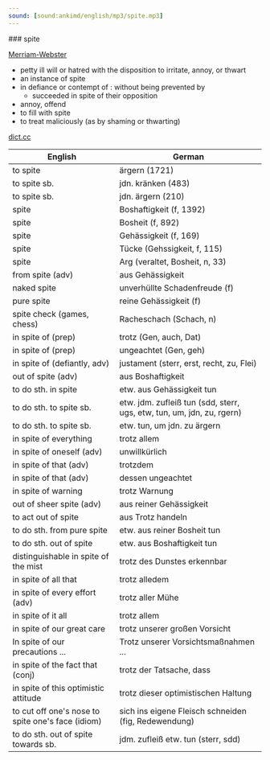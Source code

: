 ```yaml
---
sound: [sound:ankimd/english/mp3/spite.mp3]
---
```


\### spite

[Merriam-Webster](https://www.merriam-webster.com/dictionary/spite)

- petty ill will or hatred with the disposition to irritate, annoy, or thwart
- an instance of spite
- in defiance or contempt of : without being prevented by
    - succeeded in spite of their opposition
- annoy, offend
- to fill with spite
- to treat maliciously (as by shaming or thwarting)

[dict.cc](https://www.dict.cc/spite)

| English        | German       |
| -------------- | ------------ |
| to spite | ärgern (1721) |
| to spite sb. | jdn. kränken (483) |
| to spite sb. | jdn. ärgern (210) |
| spite | Boshaftigkeit (f, 1392) |
| spite | Bosheit (f, 892) |
| spite | Gehässigkeit (f, 169) |
| spite | Tücke (Gehssigkeit, f, 115) |
| spite | Arg (veraltet, Bosheit, n, 33) |
| from spite (adv) | aus Gehässigkeit |
| naked spite | unverhüllte Schadenfreude (f) |
| pure spite | reine Gehässigkeit (f) |
| spite check (games, chess) | Racheschach (Schach, n) |
| in spite of (prep) | trotz (Gen, auch, Dat) |
| in spite of (prep) | ungeachtet (Gen, geh) |
| in spite of (defiantly, adv) | justament (sterr, erst, recht, zu, Flei) |
| out of spite (adv) | aus Boshaftigkeit |
| to do sth. in spite | etw. aus Gehässigkeit tun |
| to do sth. to spite sb. | etw. jdm. zufleiß tun (sdd, sterr, ugs, etw, tun, um, jdn, zu, rgern) |
| to do sth. to spite sb. | etw. tun, um jdn. zu ärgern |
| in spite of everything | trotz allem |
| in spite of oneself (adv) | unwillkürlich |
| in spite of that (adv) | trotzdem |
| in spite of that (adv) | dessen ungeachtet |
| in spite of warning | trotz Warnung |
| out of sheer spite (adv) | aus reiner Gehässigkeit |
| to act out of spite | aus Trotz handeln |
| to do sth. from pure spite | etw. aus reiner Bosheit tun |
| to do sth. out of spite | etw. aus Boshaftigkeit tun |
| distinguishable in spite of the mist | trotz des Dunstes erkennbar |
| in spite of all that | trotz alledem |
| in spite of every effort (adv) | trotz aller Mühe |
| in spite of it all | trotz allem |
| in spite of our great care | trotz unserer großen Vorsicht |
| In spite of our precautions ... | Trotz unserer Vorsichtsmaßnahmen ... |
| in spite of the fact that (conj) | trotz der Tatsache, dass |
| in spite of this optimistic attitude | trotz dieser optimistischen Haltung |
| to cut off one's nose to spite one's face (idiom) | sich ins eigene Fleisch schneiden (fig, Redewendung) |
| to do sth. out of spite towards sb. | jdm. zufleiß etw. tun (sterr, sdd) |
